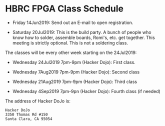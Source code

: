 # HBRC FPGA Class Schedule

* Friday 14Jun2019: Send out an E-mail to open registration.

* Saturday 20Jul2019: This is the build party.  A bunch of people who
  know how to solder, assemble boards, Romi's, etc. get together.
  This meeting is strictly optional.  This is not a soldering class.

The classes will be every other week starting on the 24Jul2019:

* Wednesday 24Jul2019 7pm-9pm (Hacker Dojo):  First class.

* Wednesday  7Aug2019 7pm-9pm (Hacker Dojo):  Second class

* Wednesday 21Aug2019 7pm-9pm (Hacker Dojo):  Third class

* Wednesday  4Sep2019 7pm-9pn (Hacker Dojo):  Fourth class (if needed)

The address of Hacker DoJo is:

    Hacker DoJo
    3350 Thomas Rd #150
    Santa Clara, CA 95054

